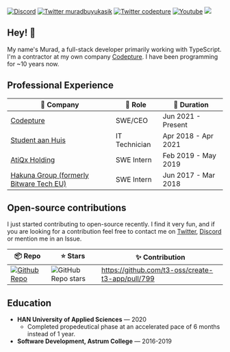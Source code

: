 
[![Discord](https://img.shields.io/discord/1029861922742472814.svg?label=&logo=discord&logoColor=ffffff&color=7389D8&labelColor=6A7EC2&style=flat-square)](https://discord.gg/6Nc8B6yYAG)
<a href="https://twitter.com/muradbuyukasik"><img src="https://img.shields.io/twitter/follow/muradbuyukasik?color=blue&label=muradbuyukasik&logo=twitter&style=flat-square" alt="Twitter muradbuyukasik" /></a>
<a href="https://twitter.com/codepture"><img src="https://img.shields.io/twitter/follow/codepture?color=blue&label=codepture&logo=twitter&style=flat-square" alt="Twitter codepture" /></a>
<a href="https://youtube.com/@codepture"><img src="https://img.shields.io/youtube/channel/subscribers/UCJaWZmiZ7S8kfBTsnMYjN_g?logo=youtube&style=flat-square" alt="Youtube" /></a>
<a href="https://twitch.com/codepture"><img src="https://img.shields.io/twitch/status/codepture?logo=twitch&style=flat-square" /></a>

## Hey! 👋

My name's Murad, a full-stack developer primarily working with TypeScript. I'm a contractor at my own company [Codepture](https://github.com/codepture). I have been programming for ~10 years now.

## Professional Experience

| 🏢 Company | 💼 Role | 📅 Duration |
|---|---|---|
| [Codepture](https://github.com/codepture) | SWE/CEO | Jun 2021 - Present |
| [Student aan Huis](https://studentaanhuis.nl/) | IT Technician | Apr 2018 - Apr 2021 |
| [AtiQx Holding](https://atimo.nl/atiqx/) | SWE Intern | Feb 2019 - May 2019 |
| [Hakuna Group (formerly Bitware Tech EU)](https://hakuna-group.com/) | SWE Intern | Jun 2017 - Mar 2018 |

## Open-source contributions
I just started contributing to open-source recently. I find it very fun, and if you are looking for a contribution feel free to contact me on [Twitter](https://twitter.com/muradbuyukasik), [Discord](https://discord.gg/6Nc8B6yYAG) or mention me in an Issue.

| 📦 Repo| ⭐ Stars | ✨ Contribution |
|---|---|---|
|[![Github Repo](https://img.shields.io/badge/t3--oss-create--t3--app-blue?style=flat-square)](https://github.com/t3-oss/create-t3-app) | ![GitHub Repo stars](https://img.shields.io/github/stars/t3-oss/create-t3-app?style=flat-square) | <https://github.com/t3-oss/create-t3-app/pull/799> |

## Education

- **HAN University of Applied Sciences** — 2020
  - Completed propedeutical phase at an accelerated pace of 6 months instead of 1 year.
- **Software Development, Astrum College** — 2016-2019
